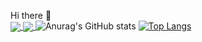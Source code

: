 Hi there 👋   
<a href="https://github.com/mummhy0811/github-readme-stats">
  <img align="center" src="https://github-readme-stats.vercel.app/api/pin/?username=mummhy0811&repo=github-readme-stats" />
</a>
<a href="https://github.com/mummhy0811/convoychat">
  <img align="center" src="https://github-readme-stats.vercel.app/api/pin/?username=mummhy0811&repo=convoychat" />
</a>
![Anurag's GitHub stats](https://github-readme-stats.vercel.app/api?username=mummhy0811&show_icons=true&theme=dracula&hide=issues,stars)
[![Top Langs](https://github-readme-stats.vercel.app/api/top-langs/?username=mummhy0811&layout=compact&theme=dracula)](https://github.com/anuraghazra/github-readme-stats)
<!--
**mummhy0811/mummhy0811** is a ✨ _special_ ✨ repository because its `README.md` (this file) appears on your GitHub profile.

Here are some ideas to get you started:

- 🔭 I’m currently working on ...
- 🌱 I’m currently learning ...
- 👯 I’m looking to collaborate on ...
- 🤔 I’m looking for help with ...
- 💬 Ask me about ...
- 📫 How to reach me: ...
- 😄 Pronouns: ...
- ⚡ Fun fact: ...
-->
